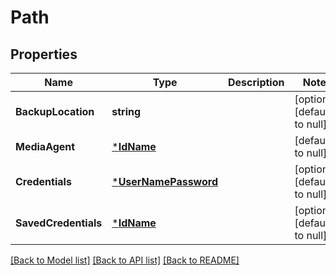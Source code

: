 # Path

## Properties
Name | Type | Description | Notes
------------ | ------------- | ------------- | -------------
**BackupLocation** | **string** |  | [optional] [default to null]
**MediaAgent** | [***IdName**](IdName.md) |  | [default to null]
**Credentials** | [***UserNamePassword**](UserNamePassword.md) |  | [optional] [default to null]
**SavedCredentials** | [***IdName**](IdName.md) |  | [optional] [default to null]

[[Back to Model list]](../README.md#documentation-for-models) [[Back to API list]](../README.md#documentation-for-api-endpoints) [[Back to README]](../README.md)

